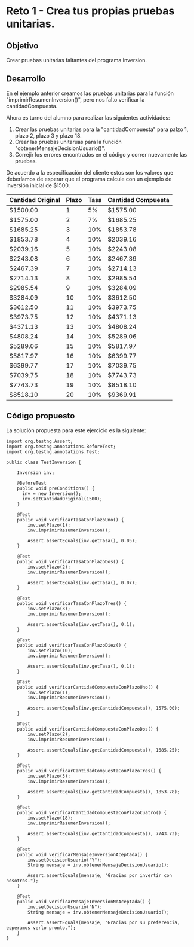 # Reto 1 - Crea tus propias pruebas unitarias.

## Objetivo

Crear pruebas unitarias faltantes del programa Inversion.

## Desarrollo

En el ejemplo anterior creamos las pruebas unitarias para la función "imprimirResumenInversion()", pero nos falto verificar la cantidadCompuesta.

Ahora es turno del alumno para realizar las siguientes actividades:

1. Crear las pruebas unitarias para la "cantidadCompuesta" para palzo 1, plazo 2, plazo 3 y plazo 18.
2. Crear las pruebas unitaruas para la función "obtenerMensajeDecisionUsuario()".
3. Correjir los errores encontrados en el código y correr nuevamente las pruebas.

De acuerdo a la especificación del cliente estos son los valores que deberíamos de esperar que el programa calcule con un ejemplo de inversión inicial de $1500.

| Cantidad Original | Plazo | Tasa | Cantidad Compuesta |
| --- | --- | --- | --- |
| $1500.00 | 1 | 5% | $1575.00 |
| $1575.00 | 2 | 7% | $1685.25 |
| $1685.25 | 3 | 10% | $1853.78 |
| $1853.78 | 4 | 10% | $2039.16 |
| $2039.16 | 5 | 10% | $2243.08 |
| $2243.08 | 6 | 10% | $2467.39 |
| $2467.39 | 7 | 10% | $2714.13 |
| $2714.13 | 8 | 10% | $2985.54 |
| $2985.54 | 9 | 10% | $3284.09 |
| $3284.09 | 10 | 10% | $3612.50 |
| $3612.50 | 11 | 10% | $3973.75 |
| $3973.75 | 12 | 10% | $4371.13 |
| $4371.13 | 13 | 10% | $4808.24 |
| $4808.24 | 14 | 10% | $5289.06 |
| $5289.06 | 15 | 10% | $5817.97 |
| $5817.97 | 16 | 10% | $6399.77 |
| $6399.77 | 17 | 10% | $7039.75 |
| $7039.75 | 18 | 10% | $7743.73 |
| $7743.73 | 19 | 10% | $8518.10 |
| $8518.10 | 20 | 10% | $9369.91 |

## Código propuesto

La solución propuesta para este ejercicio es la siguiente:

```
import org.testng.Assert;
import org.testng.annotations.BeforeTest;
import org.testng.annotations.Test;

public class TestInversion {

    Inversion inv;
    
    @BeforeTest
    public void preConditions() {
      inv = new Inversion();
      inv.setCantidadOriginal(1500);
    }
    
    @Test
    public void verificarTasaConPlazoUno() {
    	inv.setPlazo(1);
    	inv.imprimirResumenInversion();
    	
    	Assert.assertEquals(inv.getTasa(), 0.05);
    }
    
    @Test
    public void verificarTasaConPlazoDos() {
    	inv.setPlazo(2);
    	inv.imprimirResumenInversion();
    	
    	Assert.assertEquals(inv.getTasa(), 0.07);
    }
    
    @Test
    public void verificarTasaConPlazoTres() {
    	inv.setPlazo(3);
    	inv.imprimirResumenInversion();
    	
    	Assert.assertEquals(inv.getTasa(), 0.1);
    }
	
    @Test
    public void verificarTasaConPlazoDiez() {
    	inv.setPlazo(10);
    	inv.imprimirResumenInversion();
    	
    	Assert.assertEquals(inv.getTasa(), 0.1);
    }
    
    @Test
    public void verificarCantidadCompuestaConPlazoUno() {
    	inv.setPlazo(1);
    	inv.imprimirResumenInversion();
    	
    	Assert.assertEquals(inv.getCantidadCompuesta(), 1575.00);
    }
    
    @Test
    public void verificarCantidadCompuestaConPlazoDos() {
    	inv.setPlazo(2);
    	inv.imprimirResumenInversion();
    	
    	Assert.assertEquals(inv.getCantidadCompuesta(), 1685.25);
    }
    
    @Test
    public void verificarCantidadCompuestaConPlazoTres() {
    	inv.setPlazo(3);
    	inv.imprimirResumenInversion();
    	
    	Assert.assertEquals(inv.getCantidadCompuesta(), 1853.78);
    }
	
    @Test
    public void verificarCantidadCompuestaConPlazoCuatro() {
    	inv.setPlazo(18);
    	inv.imprimirResumenInversion();
    	
    	Assert.assertEquals(inv.getCantidadCompuesta(), 7743.73);
    }
    
    @Test
    public void verificarMensajeInversionAceptada() {
    	inv.setDecisionUsuario("Y");
    	String mensaje = inv.obtenerMensajeDecisionUsuario();
    	
    	Assert.assertEquals(mensaje, "Gracias por invertir con nosotros.");
    }
    
    @Test
    public void verificarMesajeInversionNoAceptada() {
      	inv.setDecisionUsuario("N");
    	String mensaje = inv.obtenerMensajeDecisionUsuario();
    	
    	Assert.assertEquals(mensaje, "Gracias por su preferencia, esperamos verlo pronto.");
    }
}

```
